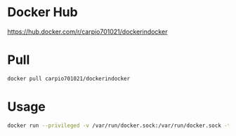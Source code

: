 # Docker Hub

https://hub.docker.com/r/carpio701021/dockerindocker

# Pull

```bash
docker pull carpio701021/dockerindocker
```

# Usage

```bash
docker run --privileged -v /var/run/docker.sock:/var/run/docker.sock -t -i dockerindocker
```
